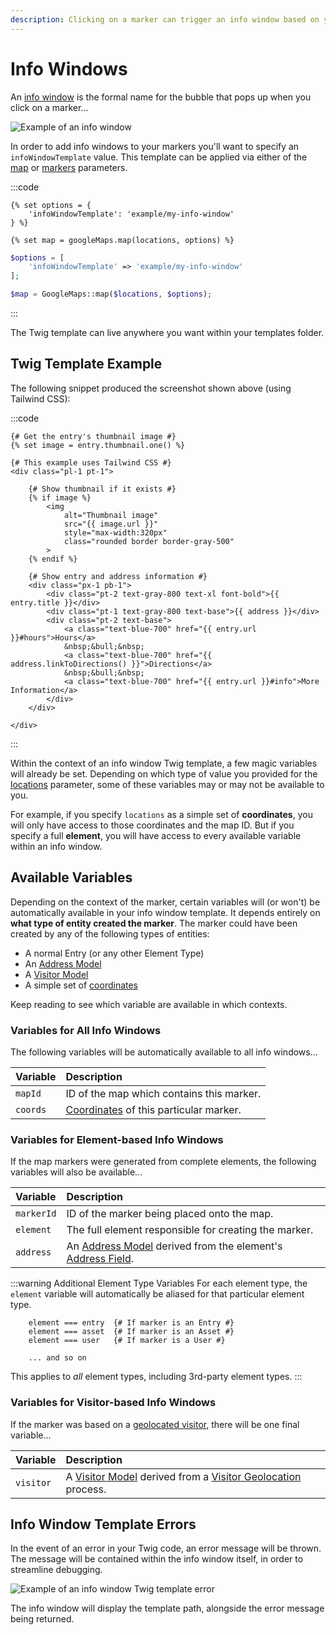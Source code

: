 ```yaml
---
description: Clicking on a marker can trigger an info window based on your own custom Twig template. Find out how to add info windows to a dynamic map.
---
```


# Info Windows

An [info window](https://developers.google.com/maps/documentation/javascript/infowindows) is the formal name for the bubble that pops up when you click on a marker...

<img class="dropshadow" :src="$withBase('/images/maps/info-window.png')" alt="Example of an info window">

In order to add info windows to your markers you'll want to specify an `infoWindowTemplate` value. This template can be applied via either of the [map](/models/dynamic-map-model/#construct-locations-options) or [markers](/models/dynamic-map-model/#markers-locations-options) parameters.

:::code
```twig
{% set options = {
    'infoWindowTemplate': 'example/my-info-window'
} %}

{% set map = googleMaps.map(locations, options) %}
```
```php
$options = [
    'infoWindowTemplate' => 'example/my-info-window'
];

$map = GoogleMaps::map($locations, $options);
```
:::

The Twig template can live anywhere you want within your templates folder.

## Twig Template Example

The following snippet produced the screenshot shown above (using Tailwind CSS):

:::code
```twig example/my-info-window.twig
{# Get the entry's thumbnail image #}
{% set image = entry.thumbnail.one() %}

{# This example uses Tailwind CSS #}
<div class="pl-1 pt-1">

    {# Show thumbnail if it exists #}
    {% if image %}
        <img
            alt="Thumbnail image"
            src="{{ image.url }}"
            style="max-width:320px"
            class="rounded border border-gray-500"
        >
    {% endif %}

    {# Show entry and address information #}
    <div class="px-1 pb-1">
        <div class="pt-2 text-gray-800 text-xl font-bold">{{ entry.title }}</div>
        <div class="pt-1 text-gray-800 text-base">{{ address }}</div>
        <div class="pt-2 text-base">
            <a class="text-blue-700" href="{{ entry.url }}#hours">Hours</a>
            &nbsp;&bull;&nbsp;
            <a class="text-blue-700" href="{{ address.linkToDirections() }}">Directions</a>
            &nbsp;&bull;&nbsp;
            <a class="text-blue-700" href="{{ entry.url }}#info">More Information</a>
        </div>
    </div>

</div>
```
:::

Within the context of an info window Twig template, a few magic variables will already be set. Depending on which type of value you provided for the [locations](/dynamic-maps/locations/) parameter, some of these variables may or may not be available to you.

For example, if you specify `locations` as a simple set of **coordinates**, you will only have access to those coordinates and the map ID. But if you specify a full **element**, you will have access to every available variable within an info window.

## Available Variables

Depending on the context of the marker, certain variables will (or won't) be automatically available in your info window template. It depends entirely on **what type of entity created the marker**. The marker could have been created by any of the following types of entities:

 - A normal Entry (or any other Element Type)
 - An [Address Model](/models/address-model/)
 - A [Visitor Model](/models/visitor-model/)
 - A simple set of [coordinates](/models/coordinates/)

Keep reading to see which variable are available in which contexts.

### Variables for All Info Windows

The following variables will be automatically available to all info windows...

| Variable | Description
|:---------|:------------
| `mapId`  | ID of the map which contains this marker.
| `coords` | [Coordinates](/models/coordinates/) of this particular marker.

### Variables for Element-based Info Windows

If the map markers were generated from complete elements, the following variables will also be available...

| Variable   | Description
|:-----------|:------------
| `markerId` | ID of the marker being placed onto the map.
| `element`  | The full element responsible for creating the marker.
| `address`  | An [Address Model](/models/address-model/) derived from the element's [Address Field](/address-field/).

:::warning Additional Element Type Variables
For each element type, the `element` variable will automatically be aliased for that particular element type.

```twig
    element === entry  {# If marker is an Entry #}
    element === asset  {# If marker is an Asset #}
    element === user   {# If marker is a User #}
    
    ... and so on
```

This applies to _all_ element types, including 3rd-party element types.
:::

### Variables for Visitor-based Info Windows

If the marker was based on a [geolocated visitor](/geolocation/), there will be one final variable...

| Variable   | Description
|:-----------|:------------
| `visitor`  | A [Visitor Model](/models/visitor-model/) derived from a [Visitor Geolocation](/geolocation/) process.

## Info Window Template Errors

In the event of an error in your Twig code, an error message will be thrown. The message will be contained within the info window itself, in order to streamline debugging.

<img class="dropshadow" :src="$withBase('/images/maps/info-window-error.png')" alt="Example of an info window Twig template error">

The info window will display the template path, alongside the error message being returned.
